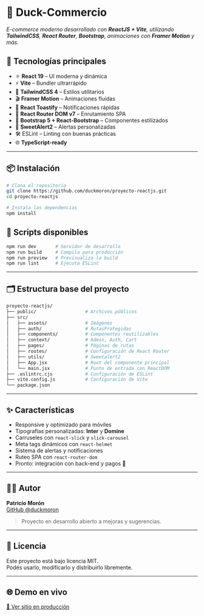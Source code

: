 # 🦆 Duck-Commercio

_E-commerce moderno desarrollado con **ReactJS + Vite**, utilizando **TailwindCSS**, **React Router**, **Bootstrap**, animaciones con **Framer Motion** y más._

## 🚀 Tecnologías principales

- ⚛️ **React 19** – UI moderna y dinámica
- ⚡ **Vite** – Bundler ultrarrápido
- 🎨 **TailwindCSS 4** – Estilos utilitarios
- 🎬 **Framer Motion** – Animaciones fluidas
- 🍞 **React Toastify** – Notificaciones rápidas
- 🧭 **React Router DOM v7** – Enrutamiento SPA
- 💅 **Bootstrap 5 + React-Bootstrap** – Componentes estilizados
- 🍭 **SweetAlert2** – Alertas personalizadas
- 🛠️ ESLint – Linting con buenas prácticas
- 🌐 **TypeScript-ready** 

---

## 📦 Instalación

```bash
# Clona el repositorio
git clone https://github.com/duckmoron/proyecto-reactjs.git
cd proyecto-reactjs

# Instala las dependencias
npm install
```

## 🧪 Scripts disponibles

```bash
npm run dev       # Servidor de desarrollo
npm run build     # Compila para producción
npm run preview   # Previsualiza la build
npm run lint      # Ejecuta ESLint
```

---

## 🗂️ Estructura base del proyecto

```bash
proyecto-reactjs/
├── public/                  # Archivos públicos
├── src/
│   ├── assets/              # Imágenes
│   ├── auth/                # RutasProtegidas
│   ├── components/          # Componentes reutilizables
│   ├── context/             # Admin, Auth, Cart
│   ├── pages/               # Páginas de rutas
│   ├── routes/              # Configuración de React Router
│   ├── utils/               # Sweetalert2
│   ├── App.jsx              # Root del componente principal
│   └── main.jsx             # Punto de entrada con ReactDOM
├── .eslintrc.cjs            # Configuración de ESLint
├── vite.config.js           # Configuración de Vite
└── package.json
```

---

## ✨ Características

- Responsive y optimizado para móviles
- Tipografías personalizadas: **Inter** y **Domine**
- Carruseles con `react-slick` y `slick-carousel`
- Meta tags dinámicos con `react-helmet`
- Sistema de alertas y notificaciones
- Ruteo SPA con `react-router-dom`
- Pronto: integración con back-end y pagos 🛒

---

## 🧑‍💻 Autor

**Patricio Morón**  
[GitHub @duckmoron](https://github.com/duckmoron)  
> Proyecto en desarrollo abierto a mejoras y sugerencias.

---

## 📝 Licencia

Este proyecto está bajo licencia MIT.  
Podés usarlo, modificarlo y distribuirlo libremente.

---

## 🌐 Demo en vivo

[🔗 Ver sitio en producción](https://carrito-reactjs.netlify.app/)

